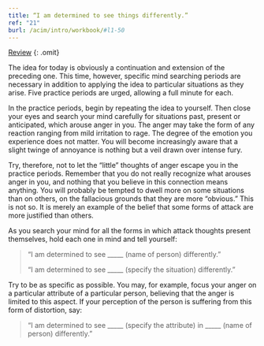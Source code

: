 ```yaml
---
title: “I am determined to see things differently.”
ref: "21"
burl: /acim/intro/workbook/#l1-50
---
```


<a class="hide-review" href="/t/acim/workbook/l055/#l021">Review</a>
{: .omit}

The idea for today is obviously a continuation and extension of the
preceding one. This time, however, specific mind searching periods are
necessary in addition to applying the idea to particular situations as
they arise. Five practice periods are urged, allowing a full minute for
each.

In the practice periods, begin by repeating the idea to yourself. Then
close your eyes and search your mind carefully for situations past,
present or anticipated, which arouse anger in you. The anger may take
the form of any reaction ranging from mild irritation to rage. The degree
of the emotion you experience does not matter. You will become
increasingly aware that a slight twinge of annoyance is nothing but a
veil drawn over intense fury.

Try, therefore, not to let the “little” thoughts of anger escape you in
the practice periods. Remember that you do not really recognize what
arouses anger in you, and nothing that you believe in this connection
means anything. You will probably be tempted to dwell more on some
situations than on others, on the fallacious grounds that they are more
“obvious.” This is not so. It is merely an example of the belief that
some forms of attack are more justified than others.

As you search your mind for all the forms in which attack thoughts
present themselves, hold each one in mind and tell yourself:

> “I am determined to see \_\_\_\_\_ (name of person) differently.”
>
> “I am determined to see \_\_\_\_\_ (specify the situation)
> differently.”

Try to be as specific as possible. You may, for example, focus your anger
on a particular attribute of a particular person, believing that the
anger is limited to this aspect. If your perception of the person is
suffering from this form of distortion, say:

> “I am determined to see \_\_\_\_\_ (specify the attribute) in
> \_\_\_\_\_ (name of person) differently.”

